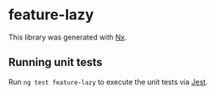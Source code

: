 # feature-lazy

This library was generated with [Nx](https://nx.dev).


## Running unit tests

Run `ng test feature-lazy` to execute the unit tests via [Jest](https://jestjs.io).


